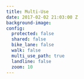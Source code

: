 ```yaml
---
title: Multi-Use
date: 2017-02-02 21:03:00 Z
background-image: 
config:
  protected: false
  shared: false
  bike_lane: false
  walk: false
  multi_use_path: true
  landline: false
  zoom: 10
---
```


